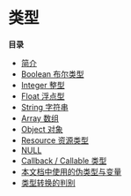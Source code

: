 类型
====

**目录**

-   [简介](/language/types/intro.html)
-   [Boolean 布尔类型](/language/types/boolean.html)
-   [Integer 整型](/language/types/integer.html)
-   [Float 浮点型](/language/types/float.html)
-   [String 字符串](/language/types/string.html)
-   [Array 数组](/language/types/array.html)
-   [Object 对象](/language/types/object.html)
-   [Resource 资源类型](/language/types/resource.html)
-   [NULL](/language/types/null.html)
-   [Callback / Callable 类型](/language/types/callable.html)
-   [本文档中使用的伪类型与变量](/language/pseudo-types.html)
-   [类型转换的判别](/language/types/type-juggling.html)
